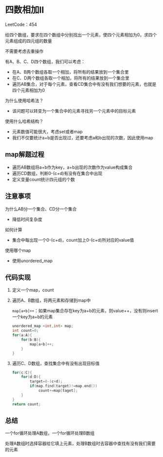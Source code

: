 # 四数相加Ⅱ

LeetCode：454

给四个数组，要求在四个数组中分别找出一个元素，使四个元素相加为0，求四个元素组成的四元组的数量

不需要考虑去重操作

有A、B、C、D四个数组，我们可以考虑：

* 在A、B两个数组各取一个相加，将所有的结果放到一个集合里
* 在C、D两个数组各取一个相加，将所有的结果放到一个集合里
* 遍历AB集合，对于每个元素，查看CD集合中有没有我们想要的元素，也就是四个元素相加为0

为什么使用哈希法？

* 该问题可以转变为一个集合中的元素寻找另一个元素中的目标元素

使用什么哈希结构？

* 元素数值可能很大，考虑set或者map
* 我们不仅要统计a+b是否出现过，还要考虑a和b出现的次数，因此使用map

## map解题过程

* 遍历AB数组将a+b作为key，a+b出现的次数作为value构成集合
* 遍历CD数组，判断0-(c+d)有没有在集合中出现
* 定义变量count统计四元组的个数

## 注意事项

为什么AB分一个集合、CD分一个集合

* 降低时间复杂度

如何计算

* 集合中每出现一个0-(c+d)，count加上0-(c+d)所对应的value值

使用哪个map

* 使用unordered_map

## 代码实现

1. 定义一个map，count

2. 遍历A、B数组，将两元素和存储到map中

   `map[a+b]++`：如果map集合存在key为a+b的元素，则value++，没有则insert一个key为a+b的元素

   ```c++
   unordered_map <int,int> map;
   int count=0;
   for(a:A){
       for(b:B){
           map[a+b]++;
       }
   }
   ```

3. 遍历C、D数组，查找集合中有没有出现目标值

   ```c++
   for(c:C){
       for(d:D){
           target=0-(c+d);
           if(map.find(target)!=map.end())
               count+=map[taget];
       }
   }
   return count;
   ```

## 总结

一个for循环处理A数组，一个for循环处理B数组

处理A数组时选择容器给它填上元素，处理B数组时去容器中查找有没有我们需要的元素

